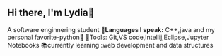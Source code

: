 ## Hi there, I'm Lydia👋
A software enginnering student
💙**Languages I speak:** C++,java and my personal favorite-python🐍
🔧Tools: Git,VS code,Intellij,Eclipse,Jupyter Notebooks
📚currently learning :web development and data structures
